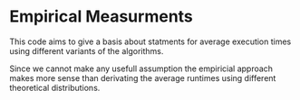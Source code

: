# Empirical Measurments

This code aims to give a basis about statments for average execution times using different variants of the algorithms.

Since we cannot make any usefull assumption the empiricial approach makes more sense than derivating the average runtimes using different theoretical distributions.